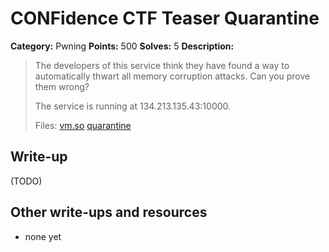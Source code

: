 # CONFidence CTF Teaser Quarantine

**Category:** Pwning
**Points:** 500
**Solves:** 5
**Description:**


> The developers of this service think they have found a way to automatically thwart all memory corruption attacks. Can you prove them wrong?
>
> The service is running at 134.213.135.43:10000.
>
> Files: [vm.so](vm.so) [quarantine](quarantine)


## Write-up

(TODO)

## Other write-ups and resources

* none yet
